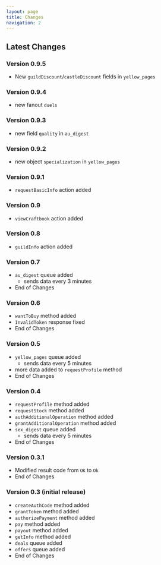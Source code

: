 ```yaml
---
layout: page
title: Changes
navigation: 2
---
```



## Latest Changes
### **Version 0.9.5**
- New `guildDiscount`/`castleDiscount` fields in `yellow_pages`
### **Version 0.9.4**
- new fanout `duels`
### **Version 0.9.3**
- new field `quality` in `au_digest`
### **Version 0.9.2**
- new object `specialization` in `yellow_pages`
### **Version 0.9.1**
- `requestBasicInfo` action added
### **Version 0.9**
- `viewCraftbook` action added
### **Version 0.8**
- `guildInfo` action added
### **Version 0.7**
- `au_digest` queue added
  - sends data every 3 minutes
- End of Changes
### **Version 0.6**
- `wantToBuy` method added
- `InvalidToken` response fixed
- End of Changes
### **Version 0.5**
- `yellow_pages` queue added
  - sends data every 5 minutes
- more data added to `requestProfile` method
- End of Changes
### **Version 0.4**
- `requestProfile` method added
- `requestStock` method added
- `authAdditionalOperation` method added
- `grantAdditionalOperation` method added
- `sex_digest` queue added
  - sends data every 5 minutes
- End of Changes
### **Version 0.3.1**
- Modified result code from `OK` to `Ok`
- End of Changes
### **Version 0.3** (initial release)
- `createAuthCode` method added
- `grantToken` method added
- `authorizePayment` method added
- `pay` method added
- `payout` method added
- `getInfo` method added
- `deals` queue added
- `offers` queue added
- End of Changes
